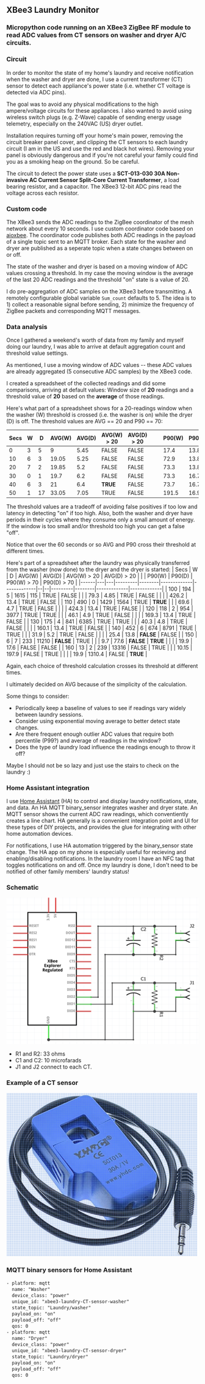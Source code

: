 ## XBee3 Laundry Monitor
### Micropython code running on an XBee3 ZigBee RF module to read ADC values from CT sensors on washer and dryer A/C circuits.

### Circuit ###
In order to monitor the state of my home's laundry and receive notification when the washer and dryer are done, I use a current transformer (CT) sensor to detect each appliance's power state (i.e. whether CT voltage is detected via ADC pins).

The goal was to avoid any physical modifications to the high ampere/voltage circuits for these appliances. I also wanted to avoid using wireless switch plugs (e.g. Z-Wave) capable of sending energy usage telemetry, especially on the 240VAC (US) dryer outlet.

Installation requires turning off your home's main power, removing the circuit breaker panel cover, and clipping the CT sensors to each laundry circuit (I am in the US and use the red and black hot wires). Removing your panel is obviously dangerous and if you're not careful your family could find you as a smoking heap on the ground. So be careful.

The circuit to detect the power state uses a **SCT-013-030 30A Non-invasive AC Current Sensor Split-Core Current Transformer**, a load bearing resistor, and a capacitor. The XBee3 12-bit ADC pins read the voltage across each resistor.

### Custom code ###
The XBee3 sends the ADC readings to the ZigBee coordinator of the mesh network about every 10 seconds. I use custom coordinator code based on [aioxbee](https://github.com/idatum/aioxbee). The coordinator code publishes both ADC readings in the payload of a single topic sent to an MQTT broker. Each state for the washer and dryer are published as a seperate topic when a state changes between on or off.

The state of the washer and dryer is based on a moving window of ADC values crossing a threshold. In my case the moving window is the average of the last 20 ADC readings and the threshold "on" state is a value of 20.

I do pre-aggregation of ADC samples on the XBee3 before transmitting. A remotely configurable global variable `Sum_count` defaults to 5. The idea is to 1) collect a reasonable signal before sending, 2) minimize the frequency of ZigBee packets and corresponding MQTT messages.

### Data analysis ###
Once I gathered a weekend's worth of data from my family and myself doing our laundry, I was able to arrive at default aggregation count and threshold value settings.

As mentioned, I use a moving window of ADC values -- these ADC values are already aggregated (5 consecutive ADC samples) by the XBee3 code.

I created a spreadsheet of the collected readings and did some comparisons, arriving at default values: Window size of **20** readings and a threshold value of **20** based on the **average** of those readings.

Here's what part of a spreadsheet shows for a 20-readings window when the washer (W) threshold is crossed (i.e. the washer is on) while the dryer (D) is off. The threshold values are AVG == 20 and P90 == 70:

| Secs | W | D | AVG(W) | AVG(D) | AVG(W) > 20 | AVG(D) > 20 |  |  | P90(W)  | P90(D) | P90(D) > 70 | P90(D) > 70 |
|------|---|---|--------|--------|-------------|-------------|--|--|---------|--------|-------------|-------------|
| 0    | 3 | 5 | 9      | 5.45   |    FALSE    |    FALSE    |  |  |   17.4  |   13.8 |     FALSE   |    FALSE    |
| 10   | 6 | 3 | 19.05  | 5.25  | FALSE | FALSE |  |  | 72.9  | 13.8 | **TRUE**  | FALSE |
| 20   | 7 | 2 | 19.85  | 5.2  | FALSE | FALSE |  |  | 73.3  | 13.8 | TRUE  | FALSE |
| 30   | 0 | 1 | 19.7   | 6.2  | FALSE | FALSE |  |  | 73.3  | 16.7 | TRUE  | FALSE |
| 40   | 6 | 3 | 21     | 6.4  | **TRUE** | FALSE |  |  | 73.7  | 16.7 | TRUE  | FALSE |
| 50   | 1 | 17 | 33.05  | 7.05 | TRUE  | FALSE |  |  | 191.5 | 16.9 | TRUE  | FALSE |

The threshold values are a tradeoff of avoiding false positives if too low and latency in detecting "on" if too high. Also, both the washer and dryer have periods in their cycles where they consume only a small amount of energy. If the window is too small and/or threshold too high you can get a false "off".

Notice that over the 60 seconds or so AVG and P90 cross their threshold at different times.

Here's part of a spreadsheet after the laundry was physically transferred from the washer (now done) to the dryer and the dryer is started:
| Secs | W | D | AVG(W)  | AVG(D) | AVG(W) > 20 | AVG(D) > 20 |  |  | P90(W)  | P90(D) | P90(W) > 70 | P90(D) > 70 |
|------|---|---|---------|--------|-------------|-------------|--|--|---------|--------|-------------|-------------|
| 100 | 194 | 5 | 1615 | 115   | TRUE  | FALSE |  |  | 79.3   | 4.85  | TRUE  | FALSE |  |  |  | 426.2 | 13.4   | TRUE  | FALSE |
| 110 | 490 | 0 | 1429 | 1564  | TRUE  | **TRUE**  | | | 69.6   | 4.7   | TRUE  | FALSE |  |  |  | 424.3 | 13.4   | TRUE  | FALSE |
| 120 | 118 | 2 | 954  | 3977  | TRUE  | TRUE  |  |  | 46.1   | 4.9   | TRUE  | FALSE |  |  |  | 169.3 | 13.4   | TRUE  | FALSE |
| 130 | 175 | 4 | 841  | 6385  | TRUE  | TRUE  |  |  | 40.3   | 4.8   | TRUE  | FALSE |  |  |  | 160.1 | 13.4   | TRUE  | FALSE |
| 140 | 452 | 6 | 674  | 8791  | TRUE  | TRUE  |  |  | 31.9   | 5.2   | TRUE  | FALSE |  |  |  | 25.4  | 13.8   | **FALSE** | FALSE |
| 150 | 6   | 7 | 233  | 11210 | **FALSE** | TRUE  |  |  | 9.7    | 77.6  | **FALSE** | **TRUE**  |  |  |  | 19.9  | 17.6   | FALSE | FALSE |
| 160 | 13  | 2 | 239  | 13316 | FALSE | TRUE  |  |  | 10.15  | 197.9 | FALSE | TRUE  |  |  |  | 19.9  | 1310.4 | FALSE | **TRUE**  |

Again, each choice of threshold calculation crosses its threshold at different times.

I ultimately decided on AVG because of the simplicity of the calculation.

Some things to consider:
* Periodically keep a baseline of values to see if readings vary widely between laundry sessions.
* Consider using exponential moving average to better detect state changes.
* Are there frequent enough outlier ADC values that require both percentile (P99?) and average of readings in the window?
* Does the type of laundry load influence the readings enough to throw it off?

Maybe I should not be so lazy and just use the stairs to check on the laundry :)

### Home Assistant integration ###
I use [Home Assistant](https://github.com/home-assistant) (HA) to control and display laundry notifications, state, and data. An HA MQTT binary_sensor integrates washer and dryer state. An MQTT sensor shows the current ADC raw readings, which conventiently creates a line chart. HA generally is a convenient integration point and UI for these types of DIY projects, and provides the glue for integrating with other home automation devices.

For notifications, I use HA automation triggered by the binary_sensor state change. The HA app on my phone is especially useful for recieving and enabling/disabling notifications. In the laundry room I have an NFC tag that toggles notifications on and off. Once my laundry is done, I don't need to be notified of other family members' laundry status!

### Schematic
![XBee3 laundry schematic](assets/images/xbee3_laundry_schematic.png)
* R1 and R2: 33 ohms
* C1 and C2: 10 microfarads
* J1 and J2 connect to each CT.

### Example of a CT sensor
![CT example](assets/images/CT_example.png)

### MQTT binary sensors for Home Assistant
    - platform: mqtt
      name: "Washer"
      device_class: "power"
      unique_id: "xbee3-laundry-CT-sensor-washer"
      state_topic: "Laundry/washer"
      payload_on: "on"
      payload_off: "off"
      qos: 0
    - platform: mqtt
      name: "Dryer"
      device_class: "power"
      unique_id: "xbee3-laundry-CT-sensor-dryer"
      state_topic: "Laundry/dryer"
      payload_on: "on"
      payload_off: "off"
      qos: 0
